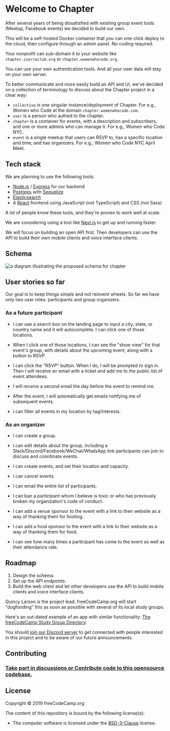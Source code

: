 # Welcome to Chapter

After several years of being dissatisfied with existing group event tools (Meetup, Facebook events) we decided to build our own.

This will be a self-hosted Docker container that you can one-click deploy to the cloud, then configure through an admin panel. No coding required.

Your nonprofit can sub-domain it to your website like `chapter.sierraclub.org` or `chapter.womenwhocode.org`. 

You can use your own authentication tools. And all your user data will stay on your own server.

To better communicate and more easily build an API and UI, we've decided on a collection of terminology to discuss about the Chapter project in a clear way:

- `collective` is one singular instance/deployment of Chapter. For e.g., Women who Code at the domain `chapter.womenwhocode.com`.
- `user` is a person who authed to the chapter.
- `chapter` is a container for events, with a description and subscribers, and one or more admins who can manage it. For e.g., Women who Code NYC.
- `event` is a single meetup that users can RSVP to, has a specific location and time, and has organizers. For e.g., Women who Code NYC April Meet.

## Tech stack

We are planning to use the following tools:

- [Node.js](https://nodejs.org) / [Express](https://expressjs.com) for our backend
- [Postgres](https://www.postgresql.org) with [Sequelize](https://sequelize.org)
- [Elasticsearch](https://www.elastic.co/what-is/elasticsearch)
- A [React](https://reactjs.org/) frontend using JavaScript (not TypeScript) and CSS (not Sass)

A lot of people know these tools, and they're proven to work well at scale.

We are considering using a tool like [Next.js](https://nextjs.org) to get up and running faster.

We will focus on building an open API first. Then developers can use the API to build their own mobile clients and voice interface clients.

## Schema

![a diagram illustrating the proposed schema for chapter](https://user-images.githubusercontent.com/2755722/66802465-7d181900-eeea-11e9-9c6a-48012839d5f2.png)

## User stories so far

Our goal is to keep things simple and not reinvent wheels. So far we have only two user roles: participants and group organizers.

### As a future participant

- I can use a search box on the landing page to input a city, state, or country name and it will autocomplete. I can click one of those locations.

- When I click one of those locations, I can see the "show view" for that event's group, with details about the upcoming event, along with a button to RSVP.

- I can click the "RSVP" button. When I do, I will be prompted to sign in. Then I will receive an email with a ticket and add me to the public list of event attendees.

- I will receive a second email the day before the event to remind me.

- After the event, I will automatically get emails notifying me of subsequent events.

- I can filter all events in my location by tag/interests.

### As an organizer

- I can create a group.

- I can edit details about the group, including a Slack/Discord/Facebook/WeChat/WhatsApp link participants can join to discuss and coordinate events.

- I can create events, and set their location and capacity.

- I can cancel events.

- I can email the entire list of participants.

- I can ban a participant whom I believe is toxic or who has previously broken my organization's code of conduct.

- I can add a venue sponsor to the event with a link to their website as a way of thanking them for hosting.

- I can add a food sponsor to the event with a link to their website as a way of thanking them for food.

- I can see how many times a participant has come to the event as well as their attendance rate.

## Roadmap

1. Design the schema.
2. Set up the API endpoints.
3. Build the web client and let other developers use the API to build mobile clients and voice interface clients.

Quincy Larson is the project lead. freeCodeCamp.org will start "dogfooding" this as soon as possible with several of its local study groups.

Here's an out-dated example of an app with similar functionality: [The freeCodeCamp Study Group Directory](https://study-group-directory.freecodecamp.org).

You should [join our Discord server](https://discord.gg/vbRUYWS) to get connected with people interested in this project and to be aware of our future announcements. 

## Contributing 

### [Take part in discussions or Contribute code to this opensource codebase.](CONTRIBUTING.md)

## License

Copyright © 2019 freeCodeCamp.org

The content of this repository is bound by the following license(s):

- The computer software is licensed under the [BSD-3-Clause](LICENSE) license.
